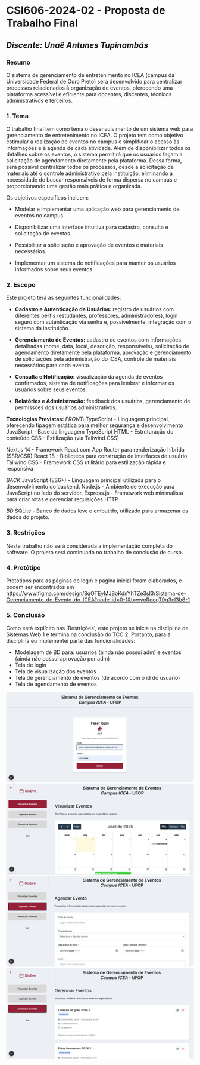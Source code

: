 # **CSI606-2024-02 - Proposta de Trabalho Final**

## *Discente: Unaê Antunes Tupinambás*

<!-- Descrever um resumo sobre o trabalho. -->

### Resumo

O sistema de gerenciamento de entretenimento no ICEA (campus da Universidade Federal de Ouro Preto) será desenvolvido para centralizar processos relacionados à organização de eventos, oferecendo uma plataforma acessível e eficiente para docentes, discentes, técnicos administrativos e terceiros.

<!-- Apresentar o tema. -->
### 1. Tema

O trabalho final tem como tema o desenvolvimento de um sistema web para gerenciamento de entretenimento no ICEA. O projeto tem como objetivo estimular a realização de eventos no campus e simplificar o acesso às informações e à agenda de cada atividade. Além de disponibilizar todos os detalhes sobre os eventos, o sistema permitirá que os usuários façam a solicitação de agendamento diretamente pela plataforma. Dessa forma, será possível centralizar todos os processos, desde a solicitação de materiais até o controle administrativo pela instituição, eliminando a necessidade de buscar responsáveis de forma dispersa no campus e proporcionando uma gestão mais prática e organizada.

Os objetivos específicos incluem:

- Modelar e implementar uma aplicação web para gerenciamento de eventos no campus.

- Disponibilizar uma interface intuitiva para cadastro, consulta e solicitação de eventos.

- Possibilitar a solicitação e aprovação de eventos e materiais necessários.

- Implementar um sistema de notificações para manter os usuários informados sobre seus eventos

<!-- Descrever e limitar o escopo da aplicação. -->
### 2. Escopo

Este projeto terá as seguintes funcionalidades: 

- **Cadastro e Autenticação de Usuários:** 
registro de usuários com diferentes perfis (estudantes, professores, administradores), login seguro com autenticação via senha e, possivelmente, integração com o sistema da instituição.

- **Gerenciamento de Eventos:**
cadastro de eventos com informações detalhadas (nome, data, local, descrição, responsáveis), solicitação de agendamento diretamente pela plataforma, aprovação e gerenciamento de solicitações pela administração do ICEA, controle de materiais necessários para cada evento.

- **Consulta e Notificação:** visualização da agenda de eventos confirmados, sistema de notificações para lembrar e informar os usuários sobre seus eventos.

- **Relatórios e Administração:**
feedback dos usuários, gerenciamento de permissões dos usuários administrativos.

**Tecnologias Previstas:**
*FRONT:*
TypeScript - Linguagem principal, oferecendo tipagem estática para melhor segurança e desenvolvimento
JavaScript - Base da linguagem TypeScript
HTML - Estruturação do conteúdo
CSS - Estilização (via Tailwind CSS)

Next.js 14 - Framework React com App Router para renderização híbrida (SSR/CSR)
React 18 - Biblioteca para construção de interfaces de usuário
Tailwind CSS - Framework CSS utilitário para estilização rápida e responsiva

*BACK*
JavaScript (ES6+) - Linguagem principal utilizada para o desenvolvimento do backend.
Node.js - Ambiente de execução para JavaScript no lado do servidor.
Express.js - Framework web minimalista para criar rotas e gerenciar requisições HTTP.

*BD*
SQLite - Banco de dados leve e embutido, utilizado para armazenar os dados do projeto.

<!-- Apresentar restrições de funcionalidades e de escopo. -->
### 3. Restrições

Neste trabalho não será considerada a implementação completa do software. O projeto será continuado no trabalho de conclusão de curso.

<!-- Construir alguns protótipos para a aplicação, disponibilizá-los no Github e descrever o que foi considerado. //-->
### 4. Protótipo

  Protótipos para as páginas de login e página inicial foram elaborados, e podem ser encontrados em https://www.figma.com/design/8qOTEyMJBoKdnYhTZe3sI3/Sistema-de-Gerenciamento-de-Evento-do-ICEA?node-id=0-1&t=wyoRocqT0g3cl3b6-1

### 5. Conclusão

Como está explícito nas 'Restrições', este projeto se inicia na disciplina de Sistemas Web 1 e termina na conclusão do TCC 2. Portanto, para a disciplina eu implementei parte das funcionalidades: 

- Modelagem de BD para: usuarios (ainda não possui adm) e eventos (ainda não possui aprovação por adm) 
- Tela de login
- Tela de visualização dos eventos
- Tela de gerenciamento de eventos (de acordo com o id do usuario)
- Tela de agendamento de eventos

<img src="img/tela-login.png" alt="agendar">
<img src="img/tela-visualizacao.png" alt="agendar">
<img src="img/agendar-tela.png" alt="agendar">
<img src="img/gerenciar-tela.png" alt="agendar">
